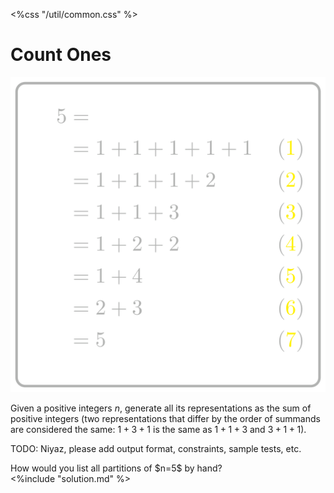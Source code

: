 <%css "/util/common.css" %>

# Count Ones
<div class="logo">
    <img src="../../images/partitions_logo.png">
</div>

Given a positive integers $n$, generate all its representations as 
the sum of positive integers (two representations that differ by the 
order of summands are considered the same: 
$1+3+1$ is the same as $1+1+3$ and $3+1+1$).

TODO: Niyaz, please add output format, constraints, sample tests, etc.


<div class="hint">
How would you list all partitions of $n=5$ by hand?
</div>

<div class="hint">
<%include "solution.md" %>
</div>